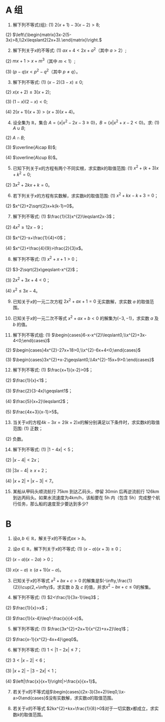 # A 组
1. 解下列不等式(组):
(1) $2(x+1)-3(x-2)>8$; 





















(2) $\left\{\begin{matrix}3x-2(5-3x)>8,\\2x\leqslant2(2x+3).\end{matrix}\right.$ 



















2. 解下列关于$x$的不等式:
(1) $ax+4<2x+a^{2}$（其中 $a>2$）; 


















(2) $mx+1>x+m^{3}$（其中 $m<1$）; 




















(3) $(p-q)x<p^{2}-q^{2}$（其中 $p\neq q$）。 


















3. 解下列不等式:
(1) $(x-2)(3-x)\leqslant0$;


















(2) $x(x+2)\leqslant3(x+2)$; 


















(3) $(1-x)(2-x)<0$; 
















(4) $2(x+1)(x+3)>(x+3)(x+4)$。 



















4. 设全集为 $\mathbb{R}$，集合 $A=\left\{x|x^{2}-2x-3\geqslant0\right\}$，$B=\left\{x|x^{2}+x-2<0\right\}$。求:
(1) $A\cup B$; 











(2) $A\cap B$; 













(3) $\overline{A\cap B}$; 









(4) $\overline{A\cup B}$。 











5. 已知下列关于$x$的方程有两个不同实根，求实数$k$的取值范围:
(1) $x^{2}+(k+3)x+k^{2}=0$; 


















(2) $3x^{2}+2kx+k=0$。 



















6. 若下列关于$x$的方程有实数解，求实数$k$的取值范围:
(1) $x^{2}+kx-k+3=0$； 



















(2) $x^{2}+2\sqrt{2}x+k(k-1)=0$。 



















7. 解下列不等式:
(1) $\frac{1}{3}x^{2}\leqslant2x-3$； 


















(2) $4x^{2}\geqslant12x-9$；

















(3) $x^{2}-x+\frac{1}{4}<0$； 



















(4) $x^{2}+\frac{4}{9}>\frac{2}{3}x$。



















8. 解下列不等式:
(1) $x^{2}+x+1>0$； 










(2) $3-2\sqrt{2}x\geqslant-x^{2}$； 










(3) $2x^{2}+3x+4<0$； 







(4) $x^{2}\leqslant3x-4$。











9. 已知关于$x$的一元二次方程 $2x^{2}+ax+1=0$ 无实数解，求实数 $a$ 的取值范围。 



















10. 已知关于$x$的一元二次不等式 $x^{2}+ax+b<0$ 的解集为$(-3,-1)$，求实数 $a$ 及 $b$ 的值。 





















11. 解下列不等式组:
 (1) $\begin{cases}6-x-x^{2}\leqslant0,\\x^{2}+3x-4<0;\end{cases}$

 

 

 

 

 

 

 

 

 

 

 (2) $\begin{cases}4x^{2}-27x+18>0,\\x^{2}-6x+4<0;\end{cases}$

 

 

 

 

 

 

 

 

 

 (3) $\begin{cases}3x^{2}+x-2\geqslant0,\\4x^{2}-15x+9>0.\end{cases}$
























12. 解下列不等式:
 (1) $\frac{x+1}{x-2}>0$； 

 

 

 

 

 

 

 

 

 

 (2) $\frac{1}{x}<1$； 

 

 

 

 

 

 

 

 

 


 (3) $\frac{2}{3-4x}\geqslant1$； 

 

 

 

 

 

 

 

 

 (4) $\frac{5}{x+2}\leqslant2$； 

 

 

 

 

 

 

 

 

 

 

 (5) $\frac{4x+3}{x-1}>5$。 






















13. 当关于$x$的方程$4k-3x=2(k+2)x$的解分别满足以下条件时，求实数$k$的取值范围:
 (1) 正数； 

 

 

 

 

 

 

 

 

 (2) 负数。 

























14. 解下列不等式:
 (1) $|1-4x|<5$；

 

 

 

 

 

 

 

 


 (2) $|x-4|<2x$； 

 

 

 

 

 

 

 

 

 

 (3) $|3x-4|\geqslant x+2$； 

 

 

 

 

 

 

 

 

 

 

 


 (4) $|x+2|+|x-3|<7$。 

 

 

 

 

 

 

 

 

 

 

15. 某船从甲码头顺流航行 75km 到达乙码头，停留 30min 后再逆流航行 126km 到达丙码头。如果水流速度为4km/h，该船要在 5h 内（包含 5h）完成整个航行任务，那么船的速度至少要达到多少?























# B
1. 设$a,b\in\mathbb{R}$，解关于$x$的不等式$ax > b$。

















2. 设$a\in\mathbb{R}$，解下列关于$x$的不等式:
(1) $(x-a)(x+3)\geq0$；















(2) $(x-a)(x-2a)>0$； 















(3) $x(x-a)\geq(a+1)(x-a)$。 















3. 已知关于$x$的不等式 $x^{2}+bx+c>0$ 的解集是$(-\infty,\frac{1}{2})\cup(2,+\infty)$，求实数 $b$ 及 $c$ 的值，并求$x^{2}-bx+c\leq0$的解集。















4. 解下列不等式:
(1) $2<\frac{1}{3x-1}\leq3$； 
















(2) $\frac{1}{x}>x$； 
















(3) $\frac{1}{x-4}\leq1-\frac{x}{4-x}$。















5. 解下列不等式:
(1) $\frac{3x^{2}+2x+1}{x^{2}+x+2}\leq1$； 
















(2) $\frac{x-1}{x^{2}-4x+4}\geq0$。 















6. 解下列不等式:
(1) $1<|1-2x|\leq7$；
















(2) $3<|x-2|<6$； 














(3) $|x+2|-|3-2x|<1$； 












(4) $\left|\frac{x}{x+1}\right|>\frac{x}{x+1}$。


















7. 若关于$x$的不等式组$\begin{cases}(2x-3)(3x+2)\leq0,\\x-a>0\end{cases}$没有实数解，求实数$a$的取值范围。















8. 若关于$x$的不等式 $2kx^{2}+kx+\frac{1}{8}>0$对于一切实数$x$都成立，求实数$k$的取值范围。









